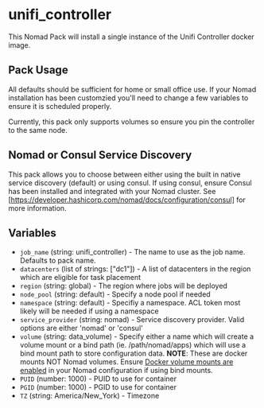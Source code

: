# unifi_controller

<!-- Include a brief description of your pack -->

This Nomad Pack will install a single instance of the Unifi Controller docker image.

## Pack Usage

<!-- Include information about how to use your pack -->
All defaults should be sufficient for home or small office use. If your Nomad installation has been customzied you'll need to change a few variables to ensure it is scheduled properly. 

Currently, this pack only supports volumes so ensure you pin the controller to the same node.

## Nomad or Consul Service Discovery

This pack allows you to choose between either using the built in native service discovery (default) or using consul. If using consul, ensure Consul has been installed and integrated with your Nomad cluster. See [https://developer.hashicorp.com/nomad/docs/configuration/consul] for more information.

## Variables

<!-- Include information on the variables from your pack -->

- `job_name` (string: unifi_controller) - The name to use as the job name. Defaults to pack name.
- `datacenters` (list of strings: ["dc1"]) - A list of datacenters in the region which are eligible for task placement
- `region` (string: global) - The region where jobs will be deployed
- `node_pool` (string: default) - Specify a node pool if needed
- `namespace` (string: default) - Specifiy a namespace. ACL token most likely will be needed if using a namespace
- `service_provider` (string: nomad) - Service discovery provider. Valid options are either 'nomad' or 'consul'
- `volume` (string: data_volume) - Specify either a name which will create a volume mount or a bind path (ie. /path/nomad/apps) which will use a bind mount path to store configuration data. **NOTE**: These are docker mounts NOT Nomad volumes. Ensure [Docker volume mounts are enabled](https://developer.hashicorp.com/nomad/docs/drivers/docker#volumes-1) in your Nomad configuration if using bind mounts.
- `PUID` (number: 1000) - PUID to use for container
- `PGID` (number: 1000) - PGID to use for container
- `TZ` (string: America/New_York) - Timezone 

